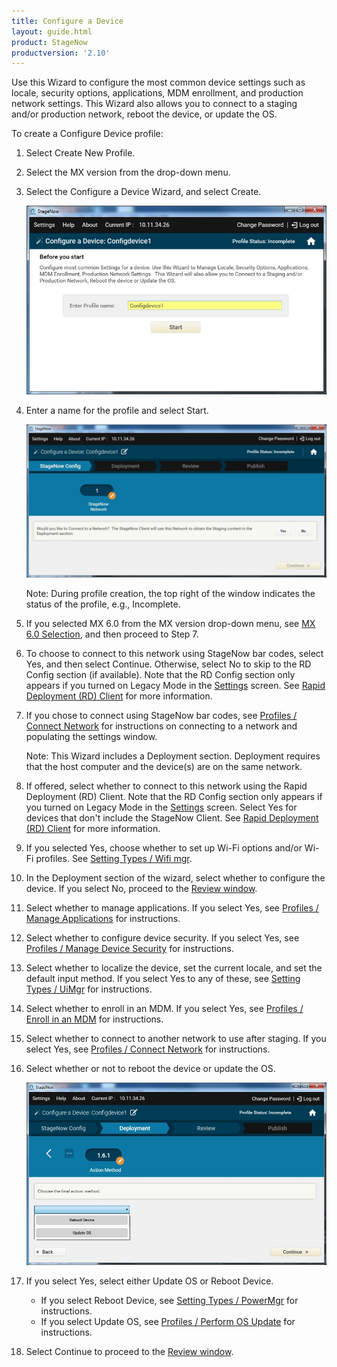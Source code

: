```yaml
---
title: Configure a Device
layout: guide.html
product: StageNow
productversion: '2.10'
---
```

Use this Wizard to configure the most common device settings such as locale, security options, applications, MDM enrollment, and production network settings.  This Wizard also allows you to connect to a staging and/or production network, reboot the device, or update the OS. 

To create a Configure Device profile:

1. Select Create New Profile.

2. Select the MX version from the drop-down menu.

3. Select the Configure a Device Wizard, and select Create.

    ![img](../../images/profiles/configdevice_name.jpg)

4. Enter a name for the profile and select Start.

    ![img](../../images/profiles/configdevice_connectSN.jpg)

    Note: During profile creation, the top right of the window indicates the status of the profile, e.g., Incomplete.

5. If you selected MX 6.0 from the MX version drop-down menu, see [MX 6.0 Selection](../../stagingprofiles?MX%206.0%20Selection), and then proceed to Step 7.

6. To choose to connect to this network using StageNow bar codes, select Yes, and then select Continue. Otherwise, select No to skip to the RD Config section (if available). Note that the RD Config section only appears if you turned on Legacy Mode in the [Settings](../../gettingstarted?Settings) screen. See [Rapid Deployment (RD) Client](../../stageclient?Rapid%20Deployment%20Client) for more information.

7. If you chose to connect using StageNow bar codes, see [Profiles / Connect Network](../../Profiles/ConnectNetwork) for instructions on connecting to a network and populating the settings window.

    Note: This Wizard includes a Deployment section. Deployment requires that the host computer and the device(s) are on the same network. 

8. If offered, select whether to connect to this network using the Rapid Deployment (RD) Client. Note that the RD Config section only appears if you turned on Legacy Mode in the [Settings](../../gettingstarted?Settings) screen. Select Yes for devices that don't include the StageNow Client. See [Rapid Deployment (RD) Client](../../stageclient?Rapid%20Deployment%20Client) for more information.

9. If you selected Yes, choose whether to set up Wi-Fi options and/or Wi-Fi profiles. See [Setting Types / Wifi mgr](../../csp/wifi).

10. In the Deployment section of the wizard, select whether to configure the device. If you select No, proceed to the [Review window](../../stagingprofiles?Review).

11. Select whether to manage applications. If you select Yes, see [Profiles / Manage Applications](../../Profiles/manageapps) for instructions.

12. Select whether to configure device security. If you select Yes, see [Profiles / Manage Device Security](../../Profiles/managesecurity) for instructions.

13. Select whether to localize the device, set the current locale, and set the default input method.  If you select Yes to any of these, see [Setting Types / UiMgr](../../csp/ui) for instructions.

14. Select whether to enroll in an MDM. If you select Yes, see [Profiles / Enroll in an MDM](../../Profiles/enrollmdm) for instructions.

15. Select whether to connect to another network to use after staging. If you select Yes, see [Profiles / Connect Network](../../Profiles/ConnectNetwork) for instructions.

16. Select whether or not to reboot the device or update the OS. 

    ![img](../../images/profiles/configdevice_reboot.jpg)

17. If you select Yes, select either Update OS or Reboot Device.

    * If you select Reboot Device, see [Setting Types / PowerMgr](../../csp/power) for instructions.
    * If you select Update OS, see [Profiles / Perform OS Update](../../Profiles/osupdate) for instructions.


18. Select Continue to proceed to the [Review window](../../stagingprofiles?Review).

